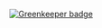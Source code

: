 
[![Greenkeeper badge](https://badges.greenkeeper.io/EvHaus/yarn3822.svg)](https://greenkeeper.io/)
